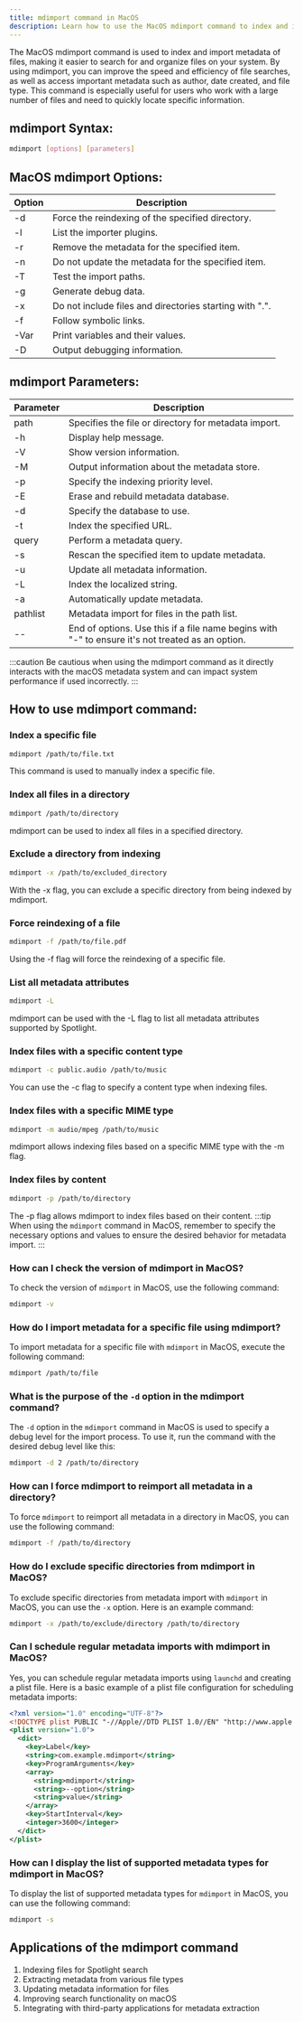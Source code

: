 ```yaml
---
title: mdimport command in MacOS
description: Learn how to use the MacOS mdimport command to index and import metadata of files efficiently. 
---
```


The MacOS mdimport command is used to index and import metadata of files, making it easier to search for and organize files on your system. By using mdimport, you can improve the speed and efficiency of file searches, as well as access important metadata such as author, date created, and file type. This command is especially useful for users who work with a large number of files and need to quickly locate specific information.

## mdimport Syntax:
```bash
mdimport [options] [parameters]
```
## MacOS mdimport Options:
| Option | Description |
|--------|-------------|
| -d     | Force the reindexing of the specified directory. |
| -l     | List the importer plugins. |
| -r     | Remove the metadata for the specified item. |
| -n     | Do not update the metadata for the specified item. |
| -T     | Test the import paths. |
| -g     | Generate debug data. |
| -x     | Do not include files and directories starting with ".". |
| -f     | Follow symbolic links. |
| -Var   | Print variables and their values. |
| -D     | Output debugging information. |

## mdimport Parameters:
| Parameter | Description |
|-----------|-------------|
| path      | Specifies the file or directory for metadata import. |
| -h        | Display help message. |
| -V        | Show version information. |
| -M        | Output information about the metadata store. |
| -p        | Specify the indexing priority level. |
| -E        | Erase and rebuild metadata database. |
| -d        | Specify the database to use. |
| -t        | Index the specified URL. |
| query     | Perform a metadata query. |
| -s        | Rescan the specified item to update metadata. |
| -u        | Update all metadata information. |
| -L        | Index the localized string. |
| -a        | Automatically update metadata. |
| pathlist  | Metadata import for files in the path list. |
| -- | End of options. Use this if a file name begins with "-" to ensure it's not treated as an option. |
:::caution
Be cautious when using the mdimport command as it directly interacts with the macOS metadata system and can impact system performance if used incorrectly.
:::
## How to use mdimport command:
### Index a specific file
```bash
mdimport /path/to/file.txt
```
This command is used to manually index a specific file.

### Index all files in a directory
```bash
mdimport /path/to/directory
```
mdimport can be used to index all files in a specified directory.

### Exclude a directory from indexing
```bash
mdimport -x /path/to/excluded_directory
```
With the -x flag, you can exclude a specific directory from being indexed by mdimport.

### Force reindexing of a file
```bash
mdimport -f /path/to/file.pdf
```
Using the -f flag will force the reindexing of a specific file.

### List all metadata attributes
```bash
mdimport -L
```
mdimport can be used with the -L flag to list all metadata attributes supported by Spotlight.

### Index files with a specific content type
```bash
mdimport -c public.audio /path/to/music
```
You can use the -c flag to specify a content type when indexing files.

### Index files with a specific MIME type
```bash
mdimport -m audio/mpeg /path/to/music
```
mdimport allows indexing files based on a specific MIME type with the -m flag.

### Index files by content
```bash
mdimport -p /path/to/directory
```
The -p flag allows mdimport to index files based on their content.
:::tip
When using the `mdimport` command in MacOS, remember to specify the necessary options and values to ensure the desired behavior for metadata import.
:::

### How can I check the version of mdimport in MacOS?
To check the version of `mdimport` in MacOS, use the following command:
```bash
mdimport -v
```

### How do I import metadata for a specific file using mdimport?
To import metadata for a specific file with `mdimport` in MacOS, execute the following command:
```bash
mdimport /path/to/file
```

### What is the purpose of the `-d` option in the mdimport command?
The `-d` option in the `mdimport` command in MacOS is used to specify a debug level for the import process. To use it, run the command with the desired debug level like this:
```bash
mdimport -d 2 /path/to/directory
```

### How can I force mdimport to reimport all metadata in a directory?
To force `mdimport` to reimport all metadata in a directory in MacOS, you can use the following command:
```bash
mdimport -f /path/to/directory
```

### How do I exclude specific directories from mdimport in MacOS?
To exclude specific directories from metadata import with `mdimport` in MacOS, you can use the `-x` option. Here is an example command:
```bash
mdimport -x /path/to/exclude/directory /path/to/directory
```

### Can I schedule regular metadata imports with mdimport in MacOS?
Yes, you can schedule regular metadata imports using `launchd` and creating a plist file. Here is a basic example of a plist file configuration for scheduling metadata imports:
```xml
<?xml version="1.0" encoding="UTF-8"?>
<!DOCTYPE plist PUBLIC "-//Apple//DTD PLIST 1.0//EN" "http://www.apple.com/DTDs/PropertyList-1.0.dtd">
<plist version="1.0">
  <dict>
    <key>Label</key>
    <string>com.example.mdimport</string>
    <key>ProgramArguments</key>
    <array>
      <string>mdimport</string>
      <string>--option</string>
      <string>value</string>
    </array>
    <key>StartInterval</key>
    <integer>3600</integer>
  </dict>
</plist>
```

### How can I display the list of supported metadata types for mdimport in MacOS?
To display the list of supported metadata types for `mdimport` in MacOS, you can use the following command:
```bash
mdimport -s
```

## Applications of the mdimport command

1. Indexing files for Spotlight search
2. Extracting metadata from various file types
3. Updating metadata information for files
4. Improving search functionality on macOS
5. Integrating with third-party applications for metadata extraction
